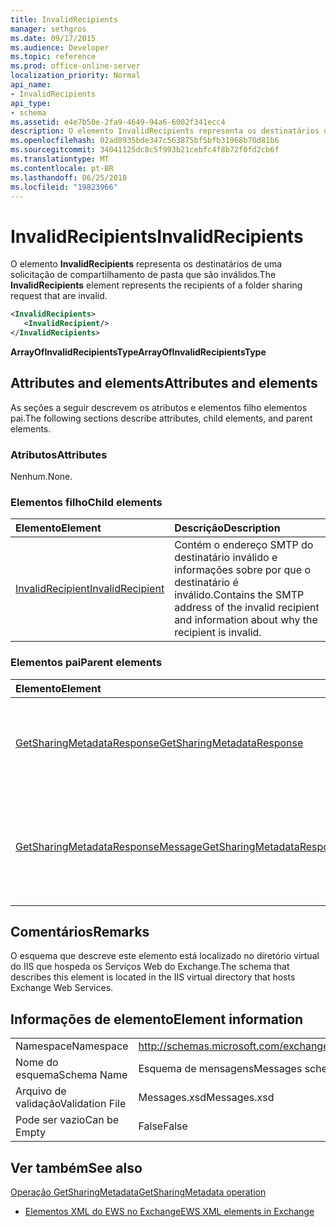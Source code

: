 ```yaml
---
title: InvalidRecipients
manager: sethgros
ms.date: 09/17/2015
ms.audience: Developer
ms.topic: reference
ms.prod: office-online-server
localization_priority: Normal
api_name:
- InvalidRecipients
api_type:
- schema
ms.assetid: e4e7b50e-2fa9-4649-94a6-6002f341ecc4
description: O elemento InvalidRecipients representa os destinatários de uma solicitação de compartilhamento de pasta que são inválidos.
ms.openlocfilehash: 02ad8935bde347c563875bf5bfb31968b70d81b6
ms.sourcegitcommit: 34041125dc8c5f993b21cebfc4f8b72f0fd2cb6f
ms.translationtype: MT
ms.contentlocale: pt-BR
ms.lasthandoff: 06/25/2018
ms.locfileid: "19823966"
---
```

# <a name="invalidrecipients"></a><span data-ttu-id="8a2eb-103">InvalidRecipients</span><span class="sxs-lookup"><span data-stu-id="8a2eb-103">InvalidRecipients</span></span>

<span data-ttu-id="8a2eb-104">O elemento **InvalidRecipients** representa os destinatários de uma solicitação de compartilhamento de pasta que são inválidos.</span><span class="sxs-lookup"><span data-stu-id="8a2eb-104">The **InvalidRecipients** element represents the recipients of a folder sharing request that are invalid.</span></span> 
  
```XML
<InvalidRecipients>
   <InvalidRecipient/>
</InvalidRecipients>
```

 <span data-ttu-id="8a2eb-105">**ArrayOfInvalidRecipientsType**</span><span class="sxs-lookup"><span data-stu-id="8a2eb-105">**ArrayOfInvalidRecipientsType**</span></span>
## <a name="attributes-and-elements"></a><span data-ttu-id="8a2eb-106">Attributes and elements</span><span class="sxs-lookup"><span data-stu-id="8a2eb-106">Attributes and elements</span></span>

<span data-ttu-id="8a2eb-107">As seções a seguir descrevem os atributos e elementos filho elementos pai.</span><span class="sxs-lookup"><span data-stu-id="8a2eb-107">The following sections describe attributes, child elements, and parent elements.</span></span>
  
### <a name="attributes"></a><span data-ttu-id="8a2eb-108">Atributos</span><span class="sxs-lookup"><span data-stu-id="8a2eb-108">Attributes</span></span>

<span data-ttu-id="8a2eb-109">Nenhum.</span><span class="sxs-lookup"><span data-stu-id="8a2eb-109">None.</span></span>
  
### <a name="child-elements"></a><span data-ttu-id="8a2eb-110">Elementos filho</span><span class="sxs-lookup"><span data-stu-id="8a2eb-110">Child elements</span></span>

|<span data-ttu-id="8a2eb-111">**Elemento**</span><span class="sxs-lookup"><span data-stu-id="8a2eb-111">**Element**</span></span>|<span data-ttu-id="8a2eb-112">**Descrição**</span><span class="sxs-lookup"><span data-stu-id="8a2eb-112">**Description**</span></span>|
|:-----|:-----|
|[<span data-ttu-id="8a2eb-113">InvalidRecipient</span><span class="sxs-lookup"><span data-stu-id="8a2eb-113">InvalidRecipient</span></span>](invalidrecipient.md) <br/> |<span data-ttu-id="8a2eb-114">Contém o endereço SMTP do destinatário inválido e informações sobre por que o destinatário é inválido.</span><span class="sxs-lookup"><span data-stu-id="8a2eb-114">Contains the SMTP address of the invalid recipient and information about why the recipient is invalid.</span></span>  <br/> |
   
### <a name="parent-elements"></a><span data-ttu-id="8a2eb-115">Elementos pai</span><span class="sxs-lookup"><span data-stu-id="8a2eb-115">Parent elements</span></span>

|<span data-ttu-id="8a2eb-116">**Elemento**</span><span class="sxs-lookup"><span data-stu-id="8a2eb-116">**Element**</span></span>|<span data-ttu-id="8a2eb-117">**Descrição**</span><span class="sxs-lookup"><span data-stu-id="8a2eb-117">**Description**</span></span>|
|:-----|:-----|
|[<span data-ttu-id="8a2eb-118">GetSharingMetadataResponse</span><span class="sxs-lookup"><span data-stu-id="8a2eb-118">GetSharingMetadataResponse</span></span>](getsharingmetadataresponse.md) <br/> |<span data-ttu-id="8a2eb-119">Define uma resposta a uma solicitação de [operação GetSharingMetadata](getsharingmetadata-operation.md) .</span><span class="sxs-lookup"><span data-stu-id="8a2eb-119">Defines a response to a [GetSharingMetadata operation](getsharingmetadata-operation.md) request.</span></span>  <br/> |
|[<span data-ttu-id="8a2eb-120">GetSharingMetadataResponseMessage</span><span class="sxs-lookup"><span data-stu-id="8a2eb-120">GetSharingMetadataResponseMessage</span></span>](getsharingmetadataresponsemessage.md) <br/> |<span data-ttu-id="8a2eb-121">Contém o status e o resultado de uma única solicitação de [operação GetSharingMetadata](getsharingmetadata-operation.md) .</span><span class="sxs-lookup"><span data-stu-id="8a2eb-121">Contains the status and result of a single [GetSharingMetadata operation](getsharingmetadata-operation.md) request.</span></span>  <br/> |
   
## <a name="remarks"></a><span data-ttu-id="8a2eb-122">Comentários</span><span class="sxs-lookup"><span data-stu-id="8a2eb-122">Remarks</span></span>

<span data-ttu-id="8a2eb-123">O esquema que descreve este elemento está localizado no diretório virtual do IIS que hospeda os Serviços Web do Exchange.</span><span class="sxs-lookup"><span data-stu-id="8a2eb-123">The schema that describes this element is located in the IIS virtual directory that hosts Exchange Web Services.</span></span>
  
## <a name="element-information"></a><span data-ttu-id="8a2eb-124">Informações de elemento</span><span class="sxs-lookup"><span data-stu-id="8a2eb-124">Element information</span></span>

|||
|:-----|:-----|
|<span data-ttu-id="8a2eb-125">Namespace</span><span class="sxs-lookup"><span data-stu-id="8a2eb-125">Namespace</span></span>  <br/> |http://schemas.microsoft.com/exchange/services/2006/messages  <br/> |
|<span data-ttu-id="8a2eb-126">Nome do esquema</span><span class="sxs-lookup"><span data-stu-id="8a2eb-126">Schema Name</span></span>  <br/> |<span data-ttu-id="8a2eb-127">Esquema de mensagens</span><span class="sxs-lookup"><span data-stu-id="8a2eb-127">Messages schema</span></span>  <br/> |
|<span data-ttu-id="8a2eb-128">Arquivo de validação</span><span class="sxs-lookup"><span data-stu-id="8a2eb-128">Validation File</span></span>  <br/> |<span data-ttu-id="8a2eb-129">Messages.xsd</span><span class="sxs-lookup"><span data-stu-id="8a2eb-129">Messages.xsd</span></span>  <br/> |
|<span data-ttu-id="8a2eb-130">Pode ser vazio</span><span class="sxs-lookup"><span data-stu-id="8a2eb-130">Can be Empty</span></span>  <br/> |<span data-ttu-id="8a2eb-131">False</span><span class="sxs-lookup"><span data-stu-id="8a2eb-131">False</span></span>  <br/> |
   
## <a name="see-also"></a><span data-ttu-id="8a2eb-132">Ver também</span><span class="sxs-lookup"><span data-stu-id="8a2eb-132">See also</span></span>



[<span data-ttu-id="8a2eb-133">Operação GetSharingMetadata</span><span class="sxs-lookup"><span data-stu-id="8a2eb-133">GetSharingMetadata operation</span></span>](getsharingmetadata-operation.md)


- [<span data-ttu-id="8a2eb-134">Elementos XML do EWS no Exchange</span><span class="sxs-lookup"><span data-stu-id="8a2eb-134">EWS XML elements in Exchange</span></span>](ews-xml-elements-in-exchange.md)

